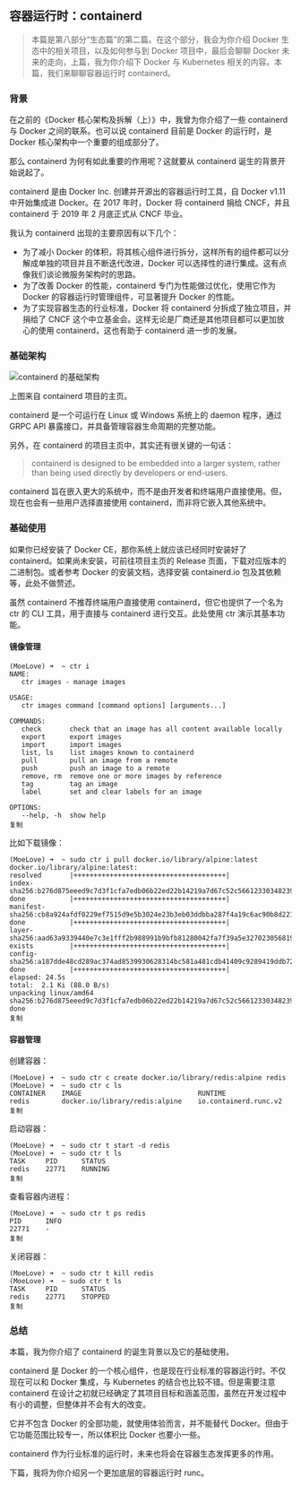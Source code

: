 ## 容器运行时：containerd

> 本篇是第八部分“生态篇”的第二篇。在这个部分，我会为你介绍 Docker 生态中的相关项目，以及如何参与到 Docker 项目中，最后会聊聊 Docker 未来的走向，上篇，我为你介绍下 Docker 与 Kubernetes 相关的内容。本篇，我们来聊聊容器运行时 containerd。

### 背景

在之前的《Docker 核心架构及拆解（上）》中，我曾为你介绍了一些 containerd 与 Docker 之间的联系。也可以说 containerd 目前是 Docker 的运行时，是 Docker 核心架构中一个重要的组成部分了。

那么 containerd 为何有如此重要的作用呢？这就要从 containerd 诞生的背景开始说起了。

containerd 是由 Docker Inc. 创建并开源出的容器运行时工具，自 Docker v1.11 中开始集成进 Docker。在 2017 年时，Docker 将 containerd 捐给 CNCF，并且 containerd 于 2019 年 2 月底正式从 CNCF 毕业。

我认为 containerd 出现的主要原因有以下几个：

- 为了减小 Docker 的体积，将其核心组件进行拆分，这样所有的组件都可以分解成单独的项目并且不断迭代改进，Docker 可以选择性的进行集成。这有点像我们谈论微服务架构时的思路。
- 为了改善 Docker 的性能，containerd 专门为性能做过优化，使用它作为 Docker 的容器运行时管理组件，可显著提升 Docker 的性能。
- 为了实现容器生态的行业标准，Docker 将 containerd 分拆成了独立项目，并捐给了 CNCF 这个中立基金会。这样无论是厂商还是其他项目都可以更加放心的使用 containerd，这也有助于 containerd 进一步的发展。

### 基础架构

![containerd 的基础架构](https://images.gitbook.cn/b10e6cd0-72ae-11ea-80ec-dd597353a0eb)

上图来自 containerd 项目的主页。

containerd 是一个可运行在 Linux 或 Windows 系统上的 daemon 程序，通过 GRPC API 暴露接口，并具备管理容器生命周期的完整功能。

另外，在 containerd 的项目主页中，其实还有很关键的一句话：

> containerd is designed to be embedded into a larger system, rather than being used directly by developers or end-users.

containerd 旨在嵌入更大的系统中，而不是由开发者和终端用户直接使用。但，现在也会有一些用户选择直接使用 containerd，而非将它嵌入其他系统中。

### 基础使用

如果你已经安装了 Docker CE，那你系统上就应该已经同时安装好了 containerd。如果尚未安装，可前往项目主页的 Release 页面，下载对应版本的二进制包。或者参考 Docker 的安装文档，选择安装 containerd.io 包及其依赖等，此处不做赘述。

虽然 containerd 不推荐终端用户直接使用 containerd，但它也提供了一个名为 ctr 的 CLI 工具，用于直接与 containerd 进行交互。此处使用 ctr 演示其基本功能。

#### **镜像管理**

```shell
(MoeLove) ➜  ~ ctr i 
NAME:
   ctr images - manage images

USAGE:
   ctr images command [command options] [arguments...]

COMMANDS:
   check       check that an image has all content available locally
   export      export images
   import      import images
   list, ls    list images known to containerd
   pull        pull an image from a remote
   push        push an image to a remote
   remove, rm  remove one or more images by reference
   tag         tag an image
   label       set and clear labels for an image

OPTIONS:
   --help, -h  show help
复制
```

比如下载镜像：

```shell
(MoeLove) ➜  ~ sudo ctr i pull docker.io/library/alpine:latest
docker.io/library/alpine:latest:                                                  resolved       |++++++++++++++++++++++++++++++++++++++| 
index-sha256:b276d875eeed9c7d3f1cfa7edb06b22ed22b14219a7d67c52c56612330348239:    done           |++++++++++++++++++++++++++++++++++++++| 
manifest-sha256:cb8a924afdf0229ef7515d9e5b3024e23b3eb03ddbba287f4a19c6ac90b8d221: done           |++++++++++++++++++++++++++++++++++++++| 
layer-sha256:aad63a9339440e7c3e1fff2b988991b9bfb81280042fa7f39a5e327023056819:    exists         |++++++++++++++++++++++++++++++++++++++| 
config-sha256:a187dde48cd289ac374ad8539930628314bc581a481cdb41409c9289419ddb72:   done           |++++++++++++++++++++++++++++++++++++++| 
elapsed: 24.5s                                                                    total:  2.1 Ki (88.0 B/s)                                        
unpacking linux/amd64 sha256:b276d875eeed9c7d3f1cfa7edb06b22ed22b14219a7d67c52c56612330348239...
done
复制
```

#### **容器管理**

创建容器：

```shell
(MoeLove) ➜  ~ sudo ctr c create docker.io/library/redis:alpine redis
(MoeLove) ➜  ~ sudo ctr c ls                                     
CONTAINER    IMAGE                             RUNTIME                  
redis        docker.io/library/redis:alpine    io.containerd.runc.v2
复制
```

启动容器：

```shell
(MoeLove) ➜  ~ sudo ctr t start -d redis 
(MoeLove) ➜  ~ sudo ctr t ls
TASK     PID      STATUS    
redis    22771    RUNNING
复制
```

查看容器内进程：

```shell
(MoeLove) ➜  ~ sudo ctr t ps redis
PID      INFO            
22771    -    
复制
```

关闭容器：

```shell
(MoeLove) ➜  ~ sudo ctr t kill redis 
(MoeLove) ➜  ~ sudo ctr t ls         
TASK     PID      STATUS    
redis    22771    STOPPED
复制
```

### 总结

本篇，我为你介绍了 containerd 的诞生背景以及它的基础使用。

containerd 是 Docker 的一个核心组件，也是现在行业标准的容器运行时。不仅现在可以和 Docker 集成，与 Kubernetes 的结合也比较不错。但是需要注意 containerd 在设计之初就已经确定了其项目目标和涵盖范围，虽然在开发过程中有小的调整，但整体并不会有大的改变。

它并不包含 Docker 的全部功能，就使用体验而言，并不能替代 Docker。但由于它功能范围比较专一，所以体积比 Docker 也要小一些。

containerd 作为行业标准的运行时，未来也将会在容器生态发挥更多的作用。

下篇，我将为你介绍另一个更加底层的容器运行时 runc。